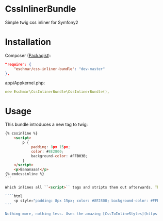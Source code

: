 # CssInlinerBundle
Simple twig css inliner for Symfony2

# Installation
Composer (<a href="https://packagist.org/packages/eschmar/css-inliner-bundle" target="_blank">Packagist</a>):
```json
"require": {
    "eschmar/css-inliner-bundle": "dev-master"
},
```

app/Appkernel.php:
```yaml
new Eschmar\CssInlinerBundle\CssInlinerBundle(),
```

# Usage
This bundle introduces a new tag to twig:

````html
{% cssinline %}
    <script>
        p {
            padding: 8px 15px;
            color: #8E2800;
            background-color: #FFB03B;
        }
    </script>
    <p>Bananaaa!</p>
{% endcssinline %}
```

Which inlines all ``<script>`` tags and stripts them out afterwards. The result:

````html
    <p style="padding: 8px 15px; color: #8E2800; background-color: #FFB03B;">Bananaaa!</p>
```

Nothing more, nothing less. Uses the amazing [CssToInlineStyles](https://github.com/tijsverkoyen/CssToInlineStyles).